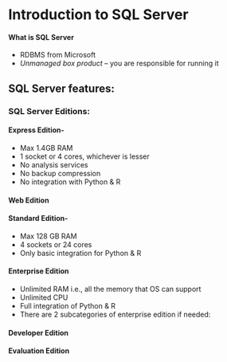 # Introduction to SQL Server
#### What is SQL Server
- RDBMS from Microsoft
- *Unmanaged box product* – you are responsible for running it

## SQL Server features:

### SQL Server Editions:
#### Express Edition-
- Max 1.4GB RAM
- 1 socket or 4 cores, whichever is lesser
- No analysis services
- No backup compression
- No integration with Python & R
#### Web Edition
#### Standard Edition-
- Max 128 GB RAM
- 4 sockets or 24 cores
- Only basic integration for Python & R
#### Enterprise Edition
- Unlimited RAM i.e., all the memory that OS can support
- Unlimited CPU
- Full integration of Python & R
- There are 2 subcategories of enterprise edition if needed:
#### Developer Edition
#### Evaluation Edition

